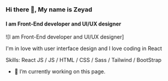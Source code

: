 ### Hi there 👋, My name is Zeyad
#### I am Front-End developer and UI/UX designer
![I am Front-End developer and UI/UX designer]

I'm in love with user interface design and I love coding in React

Skills: React JS  / JS / HTML / CSS / Sass / Tailwind / BootStrap

- 🔭 I’m currently working on this page. 




